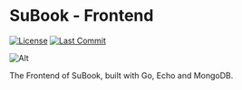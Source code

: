 # SuBook - Frontend

[![License](https://img.shields.io/github/license/open-xiv/su-front)](https://github.com/open-xiv/su-front/blob/main/LICENSE)
[![Last Commit](https://img.shields.io/github/last-commit/open-xiv/su-front)](https://github.com/open-xiv/su-front/commits/main)

![Alt](https://repobeats.axiom.co/api/embed/701e59aed57500f411f63ea27eb9a0d59151715a.svg "Repobeats analytics image")

The Frontend of SuBook, built with Go, Echo and MongoDB.

